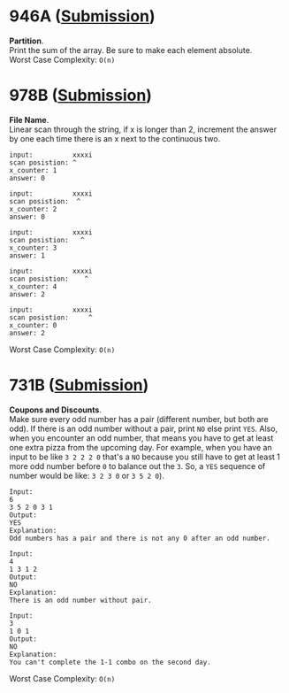 # 946A ([Submission](https://codeforces.com/problemset/submission/946/44760181))
**Partition**.\
Print the sum of the array. Be sure to make each element absolute.\
Worst Case Complexity: `O(n)`

# 978B ([Submission](https://codeforces.com/problemset/submission/978/44760581))
**File Name**.\
Linear scan through the string, if x is longer than 2, increment the answer by one each time there is an x next to the continuous two.
```
input:          xxxxi
scan posistion: ^
x_counter: 1
answer: 0

input:          xxxxi
scan posistion:  ^
x_counter: 2
answer: 0

input:          xxxxi
scan posistion:   ^
x_counter: 3
answer: 1

input:          xxxxi
scan posistion:    ^
x_counter: 4
answer: 2

input:          xxxxi
scan posistion:     ^
x_counter: 0
answer: 2
```
Worst Case Complexity: `O(n)`

# 731B ([Submission](https://codeforces.com/contest/731/submission/44468347))
**Coupons and Discounts**.\
Make sure every odd number has a pair (different number, but both are odd). If there is an odd number without a pair, print `NO` else print `YES`. Also, when you encounter an odd number, that means you have to get at least one extra pizza from the upcoming day. For example, when you have an input to be like `3 2 2 2 0` that's a `NO` because you still have to get at least 1 more odd number before `0` to balance out the `3`. So, a `YES` sequence of number would be like: `3 2 3 0` or `3 5 2 0`).
```
Input:
6
3 5 2 0 3 1
Output:
YES
Explanation:
Odd numbers has a pair and there is not any 0 after an odd number.

Input:
4
1 3 1 2
Output:
NO
Explanation:
There is an odd number without pair.

Input:
3
1 0 1
Output:
NO
Explanation:
You can't complete the 1-1 combo on the second day.
```
Worst Case Complexity: `O(n)`

